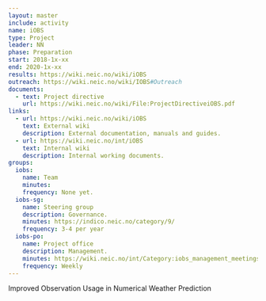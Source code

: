 ```yaml
---
layout: master
include: activity
name: iOBS
type: Project
leader: NN
phase: Preparation
start: 2018-1x-xx
end: 2020-1x-xx
results: https://wiki.neic.no/wiki/iOBS
outreach: https://wiki.neic.no/wiki/IOBS#Outreach
documents:
  - text: Project directive
    url: https://wiki.neic.no/wiki/File:ProjectDirectiveiOBS.pdf
links:
  - url: https://wiki.neic.no/wiki/iOBS
    text: External wiki
    description: External documentation, manuals and guides.
  - url: https://wiki.neic.no/int/iOBS
    text: Internal wiki
    description: Internal working documents.
groups:
  iobs:
    name: Team
    minutes:
    frequency: None yet.
  iobs-sg:
    name: Steering group
    description: Governance.
    minutes: https://indico.neic.no/category/9/
    frequency: 3-4 per year
  iobs-po:
    name: Project office
    description: Management.
    minutes: https://wiki.neic.no/int/Category:iobs_management_meetings
    frequency: Weekly
---
```

Improved Observation Usage in Numerical Weather Prediction
